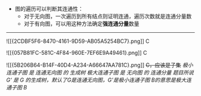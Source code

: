 - 图的遍历可以判断其连通性：
	- 对于无向图，一次遍历到所有结点则证明连通，遍历次数就是连通分量数
	- 对于有向图，可以用这种方法确定**强连通分量**数量

-------

![[{2CDBF5F6-8470-4161-9D59-AB05A5254BC7}.png]]
C

![[{057B81FC-581C-4F84-960E-7EF6E9A49461}.png]]
C

![[{5B206B64-B14F-40D4-A234-A66647AA781C}.png]]
~~C，应该是子集~~
*极小连通子图 是 连通无向图 的 生成树*
*极大连通子图 是 无向图 的 连通分量*
*题目所说 G‘ 是 G 的生成树，默认了G是连通无向图，G’是极小连通子图*
*B的意思是极大连通子图*
*B*